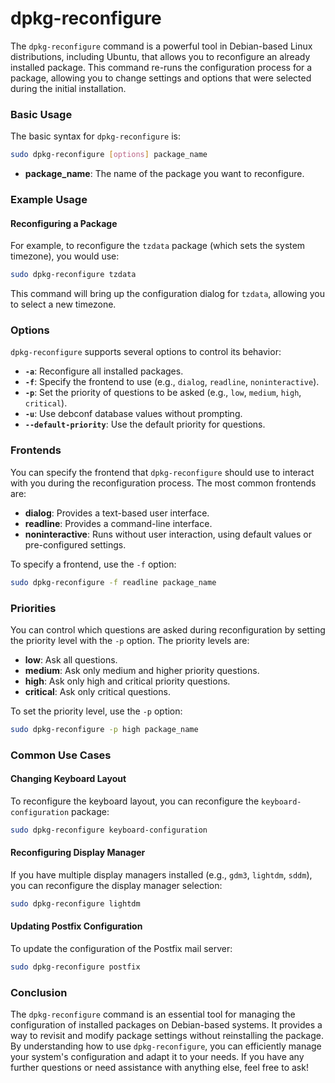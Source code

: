 # dpkg-reconfigure

The `dpkg-reconfigure` command is a powerful tool in Debian-based Linux distributions, including Ubuntu, that allows you to reconfigure an already installed package. This command re-runs the configuration process for a package, allowing you to change settings and options that were selected during the initial installation.

### Basic Usage

The basic syntax for `dpkg-reconfigure` is:

```sh
sudo dpkg-reconfigure [options] package_name
```

- **package_name**: The name of the package you want to reconfigure.

### Example Usage

#### Reconfiguring a Package

For example, to reconfigure the `tzdata` package (which sets the system timezone), you would use:

```sh
sudo dpkg-reconfigure tzdata
```

This command will bring up the configuration dialog for `tzdata`, allowing you to select a new timezone.

### Options

`dpkg-reconfigure` supports several options to control its behavior:

- **`-a`**: Reconfigure all installed packages.
- **`-f`**: Specify the frontend to use (e.g., `dialog`, `readline`, `noninteractive`).
- **`-p`**: Set the priority of questions to be asked (e.g., `low`, `medium`, `high`, `critical`).
- **`-u`**: Use debconf database values without prompting.
- **`--default-priority`**: Use the default priority for questions.

### Frontends

You can specify the frontend that `dpkg-reconfigure` should use to interact with you during the reconfiguration process. The most common frontends are:

- **dialog**: Provides a text-based user interface.
- **readline**: Provides a command-line interface.
- **noninteractive**: Runs without user interaction, using default values or pre-configured settings.

To specify a frontend, use the `-f` option:

```sh
sudo dpkg-reconfigure -f readline package_name
```

### Priorities

You can control which questions are asked during reconfiguration by setting the priority level with the `-p` option. The priority levels are:

- **low**: Ask all questions.
- **medium**: Ask only medium and higher priority questions.
- **high**: Ask only high and critical priority questions.
- **critical**: Ask only critical questions.

To set the priority level, use the `-p` option:

```sh
sudo dpkg-reconfigure -p high package_name
```

### Common Use Cases

#### Changing Keyboard Layout

To reconfigure the keyboard layout, you can reconfigure the `keyboard-configuration` package:

```sh
sudo dpkg-reconfigure keyboard-configuration
```

#### Reconfiguring Display Manager

If you have multiple display managers installed (e.g., `gdm3`, `lightdm`, `sddm`), you can reconfigure the display manager selection:

```sh
sudo dpkg-reconfigure lightdm
```

#### Updating Postfix Configuration

To update the configuration of the Postfix mail server:

```sh
sudo dpkg-reconfigure postfix
```

### Conclusion

The `dpkg-reconfigure` command is an essential tool for managing the configuration of installed packages on Debian-based systems. It provides a way to revisit and modify package settings without reinstalling the package. By understanding how to use `dpkg-reconfigure`, you can efficiently manage your system's configuration and adapt it to your needs. If you have any further questions or need assistance with anything else, feel free to ask!
